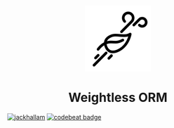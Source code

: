 <p align="center">
<img width="150" height="150" src="weightlessicon.png" title="windy by K available at https://thenounproject.com/k4dezign/collection/weather/?i=455834. CC 3.0 BY licensed (http://creativecommons.org/licenses/by/3.0/)">
</p>

<h1 align="center">Weightless ORM</h1>

[![jackhallam](https://circleci.com/gh/jackhallam/weightless-orm.svg?style=shield)](https://circleci.com/gh/jackhallam/weightless-orm)
[![codebeat badge](https://codebeat.co/badges/81e6af5a-88e4-4d6d-8304-d3d21256b59e)](https://codebeat.co/projects/github-com-jackhallam-weightless-orm-master)
